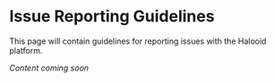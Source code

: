 # Issue Reporting Guidelines

This page will contain guidelines for reporting issues with the Halooid platform.

*Content coming soon*
